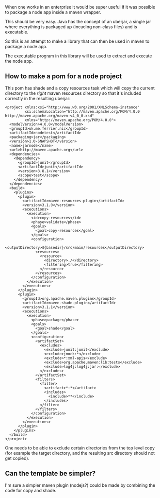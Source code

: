 When one works in an enterprise it would be super useful if it was
possible to package a node app inside a maven wrapper.

This should be very easy. Java has the concept of an uberjar, a single
jar where everything is packaged up (incuding non-class files) and is
executable.

So this is an attempt to make a library that can then be used in maven
to package a node app.

The executable program in this library will be used to extract and
execute the node app.

## How to make a pom for a node project

This pom has shade and a copy resources task which will copy the
current directory to the *right* maven resources directory so that
it's included correctly in the resulting uberjar:

```
<project xmlns:xsi="http://www.w3.org/2001/XMLSchema-instance"
         xsi:schemaLocation="http://maven.apache.org/POM/4.0.0 http://maven.apache.org/maven-v4_0_0.xsd"
         xmlns="http://maven.apache.org/POM/4.0.0">
  <modelVersion>4.0.0</modelVersion>
  <groupId>uk.me.ferrier.nic</groupId>
  <artifactId>nodetest</artifactId>
  <packaging>jar</packaging>
  <version>1.0-SNAPSHOT</version>
  <name>jarnode</name>
  <url>http://maven.apache.org</url>
  <dependencies>
    <dependency>
      <groupId>junit</groupId>
      <artifactId>junit</artifactId>
      <version>3.8.1</version>
      <scope>test</scope>
    </dependency>
  </dependencies>
  <build>
    <plugins>
      <plugin>
        <artifactId>maven-resources-plugin</artifactId>
        <version>3.1.0</version>
        <executions>
          <execution>
            <id>copy-resources</id>
            <phase>validate</phase>
            <goals>
              <goal>copy-resources</goal>
            </goals>
            <configuration>
              <outputDirectory>${basedir}/src/main/resources</outputDirectory>
              <resources>          
                <resource>
                  <directory>./</directory>
                  <filtering>true</filtering>
                </resource>
              </resources>              
            </configuration>            
          </execution>
        </executions>
      </plugin>
      <plugin>
        <groupId>org.apache.maven.plugins</groupId>
        <artifactId>maven-shade-plugin</artifactId>
        <version>3.1.1</version>
        <executions>
          <execution>
            <phase>package</phase>
            <goals>
              <goal>shade</goal>
            </goals>
            <configuration>
              <artifactSet>
                <excludes>
                  <exclude>junit:junit</exclude>
                  <exclude>jmock:*</exclude>
                  <exclude>*:xml-apis</exclude>
                  <exclude>org.apache.maven:lib:tests</exclude>
                  <exclude>log4j:log4j:jar:</exclude>
                </excludes>
              </artifactSet>
              <filters>
                <filter>
                  <artifact>*:*</artifact>
                  <includes>
                    <include>**</include>
                  </includes>
                </filter>
              </filters>
            </configuration>
          </execution>
        </executions>
      </plugin>
    </plugins>
  </build>
</project>
```

One needs to be able to exclude certain directories from the top level
copy (for example the target directory, and the resulting src
directory should not get copied).


## Can the template be simpler?

I'm sure a simpler maven plugin (nodejs?) could be made by combining
the code for copy and shade.

